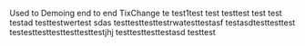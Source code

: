 Used to Demoing end to end TixChange
 te
test1test
test testtest test
test
testad
testtestwertest
sdas testtesttesttestrwatesttestasf
testasdtesttesttest
testesttesttesttesttesttestjhj
testtesttesttestasd
testtest

